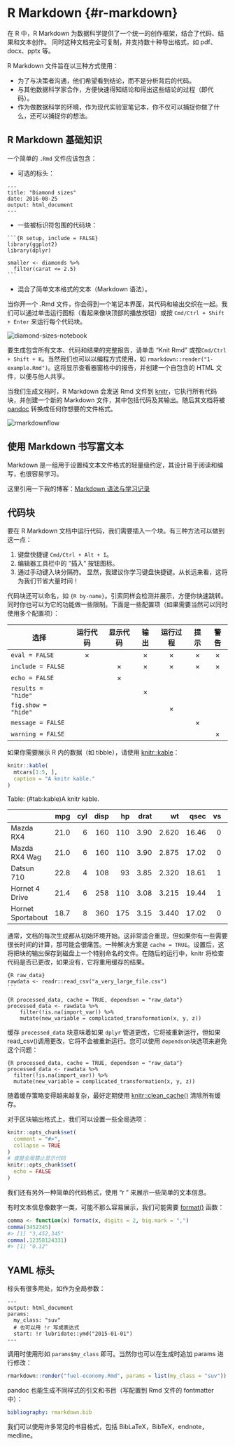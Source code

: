 # R Markdown {#r-markdown}

在 R 中，R Markdown 为数据科学提供了一个统一的创作框架，结合了代码、结果和文本创作。
同时这种文档完全可复制，并支持数十种导出格式，如 pdf、docx、pptx 等。

R Markdown 文件旨在以三种方式使用：
- 为了与决策者沟通，他们希望看到结论，而不是分析背后的代码。
- 与其他数据科学家合作，方便快速得知结论和得出这些结论的过程（即代码）。
- 作为做数据科学的环境，作为现代实验室笔记本，你不仅可以捕捉你做了什么，还可以捕捉你的想法。

## R Markdown 基础知识

一个简单的 `.Rmd` 文件应该包含：

- 可选的标头：

```rmarkdown
---
title: "Diamond sizes"
date: 2016-08-25
output: html_document
---
```

- 一些被标识符包围的代码块：

````rmarkdown
```{R setup, include = FALSE}
library(ggplot2)
library(dplyr)

smaller <- diamonds %>%
  filter(carat <= 2.5)
```
````

- 混合了简单文本格式的文本（Markdown 语法）。

当你开一个 .Rmd 文件，你会得到一个笔记本界面，其代码和输出交织在一起。我们可以通过单击运行图标（看起来像块顶部的播放按钮）或按 `Cmd/Ctrl + Shift + Enter` 来运行每个代码块。

![diamond-sizes-notebook](https://d33wubrfki0l68.cloudfront.net/853becd7fc7d20e3a63f52b23f522d6f0d06e066/88250/rmarkdown/diamond-sizes-notebook.png)

要生成包含所有文本、代码和结果的完整报告，请单击 “Knit Rmd” 或按`Cmd/Ctrl + Shift + K`。当然我们也可以以编程方式使用，如 `rmarkdown::render("1-example.Rmd")`。这将显示查看器窗格中的报告，并创建一个自包含的 HTML 文件，以便与他人共享。

当我们生成文档时，R Markdown 会发送 Rmd 文件到 [knitr](http://yihui.name/knitr/)，它执行所有代码块，并创建一个新的 Markdown 文件，其中包括代码及其输出。随后其文档将被 [pandoc](http://pandoc.org/) 转换成任何你想要的文件格式。

![rmarkdownflow](https://d33wubrfki0l68.cloudfront.net/61d189fd9cdf955058415d3e1b28dd60e1bd7c9b/9791d/images/rmarkdownflow.png)

## 使用 Markdown 书写富文本

Markdown 是一组用于设置纯文本文件格式的轻量级约定，其设计易于阅读和编写，也很容易学习。

这里引用一下我的博客：[Markdown 语法与学习记录](https://blog.cworld.top/post/markdown)

## 代码块

要在 R Markdown 文档中运行代码，我们需要插入一个块。有三种方法可以做到这一点：
1. 键盘快捷键 `Cmd/Ctrl + Alt + I`。
2. 编辑器工具栏中的 “插入” 按钮图标。
3. 通过手动键入块分隔符。
显然，我建议你学习键盘快捷键。从长远来看，这将为我们节省大量时间！

代码块还可以命名，如 `{R by-name}`。引索同样会检测并展示，方便你快速跳转。同时你也可以为它的功能做一些限制。下面是一些配置项（如果需要当然可以同时使用多个配置项）：

| 选择                | 运行代码 | 显示代码 | 输出 | 运行过程 | 提示 | 警告 |
| ------------------- | :------: | :------: | :--: | :------: | :--: | :--: |
| `eval = FALSE`      |    ×     |          |  ×   |    ×     |  ×   |  ×   |
| `include = FALSE`   |          |    ×     |  ×   |    ×     |  ×   |  ×   |
| `echo = FALSE`      |          |    ×     |      |          |      |      |
| `results = "hide"`  |          |          |  ×   |          |      |      |
| `fig.show = "hide"` |          |          |      |    ×     |      |      |
| `message = FALSE`   |          |          |      |          |  ×   |      |
| `warning = FALSE`   |          |          |      |          |      |  ×   |

如果你需要展示 R 内的数据（如 tibble），请使用 [knitr::kable](https://rdrr.io/pkg/knitr/man/kable.html)：


```r
knitr::kable(
  mtcars[1:5, ],
  caption = "A knitr kable."
)
```



Table: (\#tab:kable)A knitr kable.

|                  |  mpg| cyl| disp|  hp| drat|    wt|  qsec| vs| am| gear| carb|
|:-----------------|----:|---:|----:|---:|----:|-----:|-----:|--:|--:|----:|----:|
|Mazda RX4         | 21.0|   6|  160| 110| 3.90| 2.620| 16.46|  0|  1|    4|    4|
|Mazda RX4 Wag     | 21.0|   6|  160| 110| 3.90| 2.875| 17.02|  0|  1|    4|    4|
|Datsun 710        | 22.8|   4|  108|  93| 3.85| 2.320| 18.61|  1|  1|    4|    1|
|Hornet 4 Drive    | 21.4|   6|  258| 110| 3.08| 3.215| 19.44|  1|  0|    3|    1|
|Hornet Sportabout | 18.7|   8|  360| 175| 3.15| 3.440| 17.02|  0|  0|    3|    2|

通常，文档的每次生成都从初始环境开始。这非常适合重现，但如果你有一些需要很长时间的计算，那可能会很痛苦。一种解决方案是 `cache = TRUE`。设置后，这将把块的输出保存到磁盘上一个特别命名的文件。在随后的运行中，knitr 将检查代码是否已更改，如果没有，它将重用缓存的结果。

````rmarkdown
{R raw_data}
rawdata <- readr::read_csv("a_very_large_file.csv")
```

{R processed_data, cache = TRUE, dependson = "raw_data"}
processed_data <- rawdata %>%
    filter(!is.na(import_var)) %>%
    mutate(new_variable = complicated_transformation(x, y, z))

````

缓存  `processed_data` 块意味着如果 `dplyr` 管道更改，它将被重新运行，但如果read_csv()调用更改，它将不会被重新运行。您可以使用 `dependson`块选项来避免这个问题：

```rmarkdown
{R processed_data, cache = TRUE, dependson = "raw_data"}
processed_data <- rawdata %>% 
  filter(!is.na(import_var)) %>% 
  mutate(new_variable = complicated_transformation(x, y, z))
```

随着缓存策略变得越来越复杂，最好定期使用 [knitr::clean_cache()](https://rdrr.io/pkg/knitr/man/clean_cache.html) 清除所有缓存。

对于区块输出格式上，我们可以设置一些全局选项：

```R
knitr::opts_chunk$set(
  comment = "#>",
  collapse = TRUE
)
# 或是全局禁止显示代码
knitr::opts_chunk$set(
  echo = FALSE
)
```

我们还有另外一种简单的代码格式，使用 “r ” 来展示一些简单的文本信息。 

有时文本信息像数字一类，可能不那么容易展示，我们可能需要 [format()](https://rdrr.io/r/base/format.html) 函数：


```r
comma <- function(x) format(x, digits = 2, big.mark = ",")
comma(3452345)
#> [1] "3,452,345"
comma(.12358124331)
#> [1] "0.12"
```

## YAML 标头

标头有很多用处，如作为全局参数：

```rmarkdown
---
output: html_document
params:
  my_class: "suv"
  # 也可以用 !r 写成表达式
  start: !r lubridate::ymd("2015-01-01")
---
```

调用时使用形如 `params$my_class` 即可。当然你也可以在生成时追加 params 进行修改：

```R
rmarkdown::render("fuel-economy.Rmd", params = list(my_class = "suv"))
```

pandoc 也能生成不同样式的引文和书目（写配置到 Rmd 文件的 fontmatter 中）：

```yaml
bibliography: rmarkdown.bib
```

我们可以使用许多常见的书目格式，包括 BibLaTeX，BibTeX，endnote，medline。
